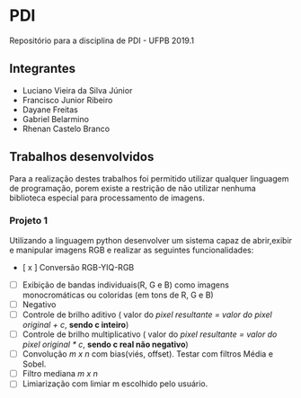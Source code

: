 # PDI
Repositório para a disciplina de PDI - UFPB 2019.1

## Integrantes
* Luciano Vieira da Silva Júnior
* Francisco Junior Ribeiro
* Dayane Freitas
* Gabriel Belarmino
* Rhenan Castelo Branco

## Trabalhos desenvolvidos
Para a realização destes trabalhos foi permitido utilizar qualquer linguagem de programação, porem existe a restrição de não utilizar nenhuma biblioteca especial para processamento de imagens.

### Projeto 1
Utilizando a linguagem python desenvolver um sistema capaz de abrir,exibir e manipular imagens RGB e realizar as seguintes funcionalidades:

- [ x ] Conversão RGB-YIQ-RGB
- [ ] Exibição de bandas individuais(R, G e B) como imagens monocromáticas ou coloridas (em tons de R, G e B)
- [ ] Negativo
- [ ] Controle de brilho aditivo ( valor do *pixel resultante = valor do pixel original + c*, **sendo c inteiro**)
- [ ] Controle de brilho multiplicativo ( valor do *pixel resultante = valor do pixel original * c*, **sendo c real não negativo**)
- [ ] Convolução *m x n* com bias(viés, offset). Testar com filtros Média e Sobel.
- [ ] Filtro mediana *m x n*
- [ ] Limiarização com limiar m escolhido pelo usuário.
